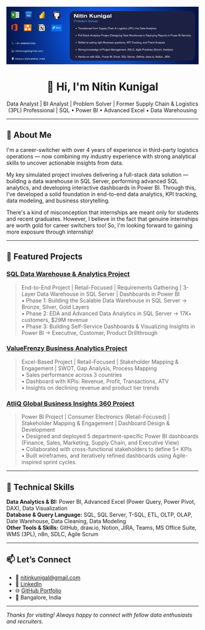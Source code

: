 <p align="center">
  <img src="https://github.com/nitinskunigal/nitinskunigal/blob/main/docs/LinkedIn_Banner_Data_Analyst_13.png?raw=true" alt="Nitin Kunigal | Aspiring Data Analyst" />
</p>

<h1 align="center">👋 Hi, I'm Nitin Kunigal</h1>
<p align="center">
  Data Analyst | BI Analyst | Problem Solver | Former Supply Chain & Logistics (3PL) Professional | SQL • Power BI • Advanced Excel • Data Warehousing
</p>

---

## 🚀 About Me

I'm a career-switcher with over 4 years of experience in third-party logistics operations — now combining my industry experience with strong analytical skills to uncover actionable insights from data.

My key simulated project involves delivering a full-stack data solution — building a data warehouse in SQL Server, performing advanced SQL analytics, and developing interactive dashboards in Power BI. Through this, I’ve developed a solid foundation in end-to-end data analytics, KPI tracking, data modeling, and business storytelling. 

There's a kind of misconception that internships are meant only for students and recent graduates. However, I believe in the fact that genuine internships are worth gold for career switchers too! So, I'm looking forward to gaining more exposure through internship!

---

## 💼 Featured Projects

### [SQL Data Warehouse & Analytics Project](https://github.com/nitinskunigal/SQL-Data-Warehouse-and-Analytics-Project)
> End-to-End Project | Retail-Focused | Requirements Gathering | 3-Layer Data Warehouse in SQL Server | Dashboards in Power BI  
• Phase 1: Building the Scalable Data Warehouse in SQL Server → Bronze, Silver, Gold Layers  
• Phase 2: EDA and Advanced Data Analytics in SQL Server → 17K+ customers, $29M revenue  
• Phase 3: Building Self-Service Dashboards & Visualizing Insights in Power BI → Executive, Customer, Product Drillthrough

### [ValueFrenzy Business Analytics Project](https://github.com/nitinskunigal/ValueFrenzy-Business-Data-Analytics-Project)
> Excel-Based Project | Retail-Focused | Stakeholder Mapping & Engagement | SWOT, Gap Analysis, Process Mapping  
• Sales performance across 3 countries  
• Dashboard with KPIs: Revenue, Profit, Transactions, ATV  
• Insights on declining revenue and product tier trends

### [AtliQ Global Business Insights 360 Project](https://github.com/nitinskunigal/AtliQ-Global-Business-Insights-360-Project)
> Power BI Project | Consumer Electronics (Retail-Focused) | Stakeholder Mapping & Engagement | Dashboard Design & Development  
• Designed and deployed 5 department-specific Power BI dashboards (Finance, Sales, Marketing, Supply Chain, and Executive View)  
• Collaborated with cross-functional stakeholders to define 5+ KPIs   
• Built wireframes, and iteratively refined dashboards using Agile-inspired sprint cycles.

---

## 🧰 Technical Skills

**Data Analytics & BI:** Power BI, Advanced Excel (Power Query, Power Pivot, DAX), Data Visualization  
**Database & Query Language:** SQL, SQL Server, T-SQL, ETL, OLTP, OLAP, Date Warehouse, Data Cleaning, Data Modeling  
**Other Tools & Skills:** GitHub, draw.io, Notion, JIRA, Teams, MS Office Suite, WMS (3PL), n8n, SDLC, Agile Scrum

---

## 📫 Let’s Connect

- 📧 [nitinkunigal@gmail.com](mailto:nitinkunigal@gmail.com)  
- 💼 [LinkedIn](https://www.linkedin.com/in/nitinskunigal/)  
- 🌐 [GitHub Portfolio](https://github.com/nitinskunigal)  
- 📍 Bangalore, India

---

_Thanks for visiting! Always happy to connect with fellow data enthusiasts and recruiters._
